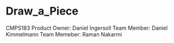 # Draw_a_Piece
CMPS183
Product Owner: Daniel Ingersoll
Team Member: Daniel Kimmelmann
Team Memeber: Raman Nakarmi
